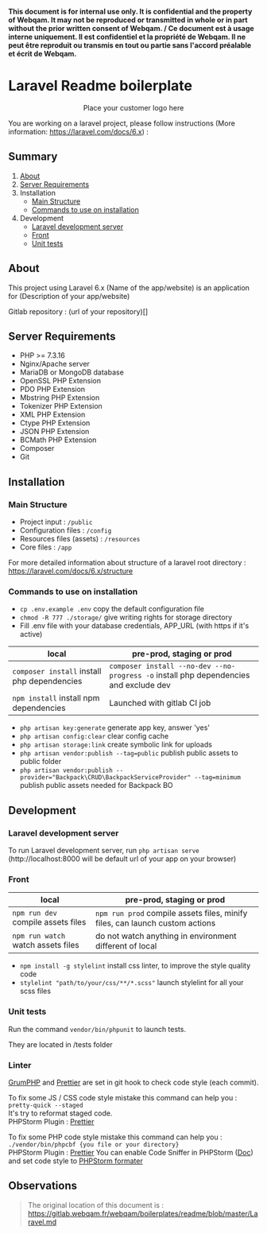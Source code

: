 **This document is for internal use only. It is confidential and the property of Webqam. It may not be reproduced or transmitted in whole or in part without the prior written consent of Webqam. / Ce document est à usage interne uniquement. Il est confidentiel et la propriété de Webqam. Il ne peut être reproduit ou transmis en tout ou partie sans l'accord préalable et écrit de Webqam.**

# Laravel Readme boilerplate

<p align="center">Place your customer logo here</p>

You are working on a laravel project, please follow instructions (More information: https://laravel.com/docs/6.x) :

## Summary

1. [About](#about)
2. [Server Requirements](#server-requirements)
3. Installation
    - [Main Structure](#main-structure)
    - [Commands to use on installation](#commands-to-use-on-installation)
4. Development
    - [Laravel development server](#laravel-development-server)
    - [Front](#front)
    - [Unit tests](#unit-tests)
    
## About
This project using Laravel 6.x (Name of the app/website) is an application for (Description of your app/website)

Gitlab repository : (url of your repository)[]
## Server Requirements

* PHP >= 7.3.16
* Nginx/Apache server
* MariaDB or MongoDB database
* OpenSSL PHP Extension
* PDO PHP Extension
* Mbstring PHP Extension
* Tokenizer PHP Extension
* XML PHP Extension
* Ctype PHP Extension
* JSON PHP Extension
* BCMath PHP Extension
* Composer
* Git

## Installation

### Main Structure
* Project input : `/public` 
* Configuration files : `/config`
* Resources files (assets) : `/resources`
* Core files : `/app`

For more detailed information about structure of a laravel root directory : https://laravel.com/docs/6.x/structure

### Commands to use on installation

* `cp .env.example .env` copy the default configuration file
* `chmod -R 777 ./storage/` give writing rights for storage directory 
* Fill .env file with your database credentials, APP_URL (with https if it's active)

| local        | pre-prod, staging or prod           
| ------------- |-------------  |
| `composer install` install php dependencies | `composer install --no-dev --no-progress -o` install php dependencies and exclude dev|
| `npm install` install npm dependencies      | Launched with gitlab CI job |   

* `php artisan key:generate` generate app key, answer 'yes'
* `php artisan config:clear` clear config cache
* `php artisan storage:link` create symbolic link for uploads
* `php artisan vendor:publish --tag=public` publish public assets to public folder
* `php artisan vendor:publish --provider="Backpack\CRUD\BackpackServiceProvider" --tag=minimum` publish public assets needed for Backpack BO

## Development 

### Laravel development server

To run Laravel development server, run `php artisan serve` (http://localhost:8000 will be default url of your app on your browser)

### Front

| local        | pre-prod, staging or prod           
| ------------- |-------------  |
| `npm run dev` compile assets files | `npm run prod` compile assets files, minify files, can launch custom actions |
| `npm run watch` watch assets files | do not watch anything in environment different of local

* `npm install -g stylelint` install css linter, to improve the style quality code
* `stylelint "path/to/your/css/**/*.scss"` launch stylelint for all your scss files

### Unit tests

Run the command `vendor/bin/phpunit` to launch tests.

They are located in /tests folder

### Linter

[GrumPHP](https://github.com/phpro/grumphp) and [Prettier](https://prettier.io/) are set in git hook to check code style (each commit).  

To fix some JS / CSS code style mistake this command can help you : `pretty-quick --staged`  
It's try to reformat staged code.  
PHPStorm Plugin : [Prettier](https://plugins.jetbrains.com/plugin/10456-prettier)

To fix some PHP code style mistake this command can help you : `./vendor/bin/phpcbf {you file or your directory}`  
PHPStorm Plugin : [Prettier](https://plugins.jetbrains.com/plugin/10456-prettier)
You can enable Code Sniffer in PHPStorm ([Doc](https://www.jetbrains.com/help/phpstorm/using-php-code-sniffer.html)) and set code style to [PHPStorm formater](https://laraveldaily.com/how-to-configure-phpstorm-for-psr-2/)

## Observations
> The original location of this document is : https://gitlab.webqam.fr/webqam/boilerplates/readme/blob/master/Laravel.md 

